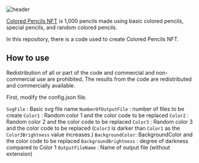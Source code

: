 ![header](https://capsule-render.vercel.app/api?type=waving&color=0:8EC5FC,100:E0C3FC&height=300&section=header&text=Colored%20Pencils%20NFT&fontSize=80&&animation=fadeIn&fontColor=202020)

[Colored Pencils NFT](https://opensea.io/collection/colored-pencils-ntf) is 1,000 pencils made using basic colored pencils, special pencils, and random colored pencils.

In this repository, there is a code used to create Colored Pencils NFT.


## How to use

Redistribution of all or part of the code and commercial and non-commercial use are prohibited.
The results from the code are redistributed and commercially available.

First, modify the config.json file.

`SvgFile` : Basic svg file name
`NumberOfOutputFile` : number of files to be create
`Color1` : Random color 1 and the color code to be replaced
`Color2` : Random color 2 and the color code to be replaced
`Color3` : Random color 3 and the color code to be replaced (`Color3` is darker than `Color1` as the `Color3Brightness` value increases.)
`BackgroundColor`: BackgroundColor and the color code to be replaced
`BackgroundBrightness` : degree of darkness compared to Color 1
`OutputFileName` : Name of output file (without extension)

